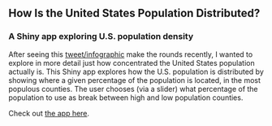 ## How Is the United States Population Distributed?
### A Shiny app exploring U.S. population density

After seeing this [tweet/infographic](https://twitter.com/conradhackett/status/762520577202499586) make the rounds recently, I wanted to explore in more detail just how concentrated the United States population actually is. This Shiny app explores how the U.S. population is distributed by showing where a given percentage of the population is located, in the most populous counties. The user chooses (via a slider) what percentage of the population to use as break between high and low population counties.

Check out [the app here](https://juliasilge.shinyapps.io/population_app/).